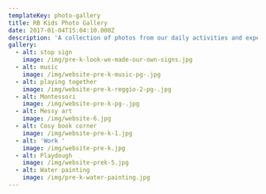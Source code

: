 ```yaml
---
templateKey: photo-gallery
title: RB Kids Photo Gallery
date: 2017-01-04T15:04:10.000Z
description: 'A collection of photos from our daily activities and experiences. '
gallery:
  - alt: stop sign
    image: /img/pre-k-look-we-made-our-own-signs.jpg
  - alt: music
    image: /img/website-pre-k-music-pg-.jpg
  - alt: playing together
    image: /img/website-pre-k-reggio-2-pg-.jpg
  - alt: Montessori
    image: /img/website-pre-k-pg-.jpg
  - alt: Messy art
    image: /img/website-6.jpg
  - alt: Cosy book corner
    image: /img/website-pre-k-1.jpg
  - alt: 'Work '
    image: /img/website-pre-k.jpg
  - alt: Playdough
    image: /img/website-prek-5.jpg
  - alt: Water painting
    image: /img/pre-k-water-painting.jpg
---
```


